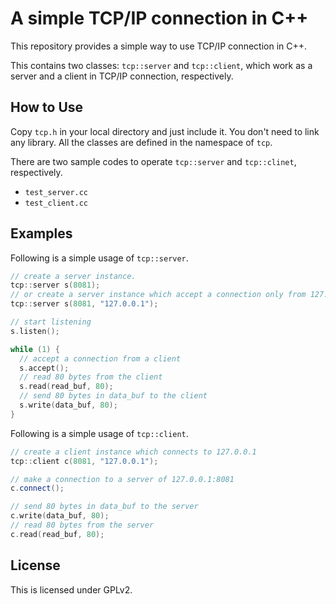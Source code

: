 # A simple TCP/IP connection in C++
This repository provides a simple way to use TCP/IP connection in C++.

This contains two classes: `tcp::server` and `tcp::client`, which work as a server and a client in TCP/IP connection, respectively.

## How to Use
Copy `tcp.h` in your local directory and just include it. You don't need to link any library. All the classes are defined in the namespace of `tcp`.

There are two sample codes to operate `tcp::server` and `tcp::clinet`, respectively.
- `test_server.cc`
- `test_client.cc`

## Examples
Following is a simple usage of `tcp::server`.
~~~c++
// create a server instance.
tcp::server s(8081);
// or create a server instance which accept a connection only from 127.0.0.1.
tcp::server s(8081, "127.0.0.1");

// start listening
s.listen();

while (1) {
  // accept a connection from a client
  s.accept();
  // read 80 bytes from the client
  s.read(read_buf, 80);
  // send 80 bytes in data_buf to the client
  s.write(data_buf, 80);
}
~~~

Following is a simple usage of `tcp::client`.
~~~c++
// create a client instance which connects to 127.0.0.1
tcp::client c(8081, "127.0.0.1");

// make a connection to a server of 127.0.0.1:8081
c.connect();

// send 80 bytes in data_buf to the server
c.write(data_buf, 80);
// read 80 bytes from the server
c.read(read_buf, 80);
~~~

## License
This is licensed under GPLv2.
